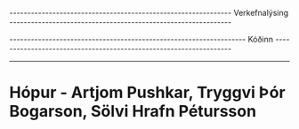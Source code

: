 -------------------------------------------------------------- Verkefnalýsing --------------------------------------------------------------
![]()


------------------------------------------------------------------ Kóðinn ------------------------------------------------------------------



--------------------------------------------------------------------------------------------------------------------------------------------

# Hópur - Artjom Pushkar, Tryggvi Þór Bogarson, Sölvi Hrafn Pétursson
